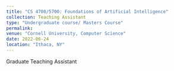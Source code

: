 ```yaml
---
title: "CS 4700/5700: Foundations of Artificial Intelligence"
collection: Teaching Assistant
type: "Undergraduate course/ Masters Course"
permalink:
venue: "Cornell University, Computer Science"
date: 2022-06-24
location: "Ithaca, NY"
---
```


Graduate Teaching Assistant